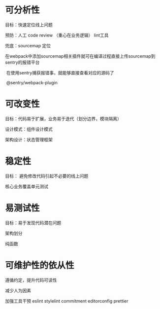 # 可分析性

目标：快速定位线上问题

预防：人工 code review （重心在业务逻辑）    lint工具

兜底：sourcemap 定位

​           在webpack中添加sourcemap相关插件就可在编译过程直接上传sourcemap到sentry的报错平台

​           在使用sentry捕获报错事，就能够直接查看对应的源码了

​           @sentry/webpack-plugin





# 可改变性

目标：代码易于扩展，业务易于迭代（划分边界，模块隔离）

设计模式：组件设计模式

架构设计：状态管理框架



# 稳定性

目标： 避免修改代码引起不必要的线上问题

核心业务覆盖单元测试



# 易测试性

目标：易于发现代码潜在问题

架构划分

纯函数





# 可维护性的依从性

遵循约定，提升代码可读性

减少人为因素

加强工具干预  eslint  stylelint  commitment editorconfig prettier 